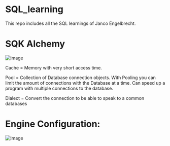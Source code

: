 # SQL_learning

This repo includes all the SQL learnings of Janco Engelbrecht.


# SQK Alchemy
![image](https://github.com/JancoEngelbrecht/SQL_learning/assets/75523652/00b6dacd-8cc8-4be4-a14e-37f1b2b53f13)

Cache = Memory with very short access time.

Pool = Collection of Database connection objects. 
       With Pooling you can limit the amount of connections with the Database at a time.
       Can speed up a program with multiple connections to the database.
       
Dialect = Convert the connection to be able to speak to a common databases

# Engine Configuration:
![image](https://github.com/JancoEngelbrecht/SQL_learning/assets/75523652/1d655199-3360-42d6-b272-a0da740a072e)
